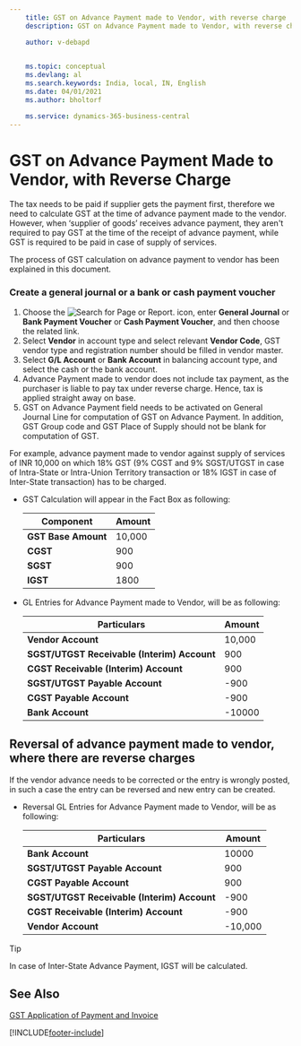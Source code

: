 ```yaml
---
    title: GST on Advance Payment made to Vendor, with reverse charge
    description: GST on Advance Payment made to Vendor, with reverse charge

    author: v-debapd

    
    ms.topic: conceptual
    ms.devlang: al
    ms.search.keywords: India, local, IN, English
    ms.date: 04/01/2021
    ms.author: bholtorf

    ms.service: dynamics-365-business-central
---
```

# GST on Advance Payment Made to Vendor, with Reverse Charge


The tax needs to be paid if supplier gets the payment first, therefore we need to calculate GST at the time of advance payment made to the vendor. However, when ‘supplier of goods’ receives advance payment, they aren't required to pay GST at the time of the receipt of advance payment, while GST is required to be paid in case of supply of services.

The process of GST calculation on advance payment to vendor has been explained in this document.

### Create a general journal or a bank or cash payment voucher

1.  Choose the ![Search for Page or Report.](image/search_small.png "Search for Page or Report icon") icon, enter **General Journal** or **Bank Payment Voucher** or **Cash Payment Voucher**, and then choose the related link. 
2. Select **Vendor** in account type and select relevant **Vendor Code**, GST vendor type and registration number should be filled in vendor master.
3. Select **G/L Account** or **Bank Account** in balancing account type, and select the cash or the bank account. 
4. Advance Payment made to vendor does not include tax payment, as the purchaser is liable to pay tax under reverse charge. Hence, tax is applied straight away on base. 
5. GST on Advance Payment field needs to be activated on General Journal Line for computation of GST on Advance Payment. In addition, GST Group code and GST Place of Supply should not be blank for computation of GST.

For example, advance payment made to vendor against supply of services of INR 10,000 on which 18% GST (9% CGST and 9% SGST/UTGST in case of Intra-State or Intra-Union Territory transaction or 18% IGST in case of Inter-State transaction) has to be charged.

- GST Calculation will appear in the Fact Box as following:
    
    |Component|Amount|
    |----------------------------------|---------------------------------------|  
    |**GST Base Amount**|10,000|  
    |**CGST**|900|  
    |**SGST**|900|
    |**IGST**|1800|

- GL Entries for Advance Payment made to Vendor, will be as following:

    |Particulars|Amount|
    |----------------------------------|---------------------------------------|  
    |**Vendor Account**|10,000|  
    |**SGST/UTGST Receivable (Interim) Account**|900|  
    |**CGST Receivable (Interim) Account**|900|
    |**SGST/UTGST Payable Account**|-900|
    |**CGST Payable Account**|-900|
    |**Bank Account**|-10000|

## Reversal of advance payment made to vendor, where there are reverse charges

If the vendor advance needs to be corrected or the entry is wrongly posted, in such a case the entry can be reversed and new entry can be created.

- Reversal GL Entries for Advance Payment made to Vendor, will be as following:

    |Particulars|Amount|
    |----------------------------------|---------------------------------------|  
    |**Bank Account**|10000| 
    |**SGST/UTGST Payable Account**|900|
    |**CGST Payable Account**|900|
    |**SGST/UTGST Receivable (Interim) Account**|-900|  
    |**CGST Receivable (Interim) Account**|-900|
    |**Vendor Account**|-10,000|  
    
> [!TIP]
> In case of Inter-State Advance Payment, IGST will be calculated.



## See Also 
[GST Application of Payment and Invoice](GST-Advance-Normal-Payment-and-Purchase-Invoice-Goods-Application.md)




































[!INCLUDE[footer-include](../../includes/footer-banner.md)]
